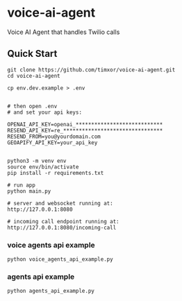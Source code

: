 # voice-ai-agent

Voice AI Agent that handles Twilio calls


## Quick Start

```
git clone https://github.com/timxor/voice-ai-agent.git
cd voice-ai-agent

cp env.dev.example > .env


# then open .env
# and set your api keys:

OPENAI_API_KEY=openai_****************************
RESEND_API_KEY=re_********************************
RESEND_FROM=you@yourdomain.com
GEOAPIFY_API_KEY=your_api_key


python3 -m venv env
source env/bin/activate
pip install -r requirements.txt

# run app
python main.py

# server and websocket running at:
http://127.0.0.1:8080

# incoming call endpoint running at:
http://127.0.0.1:8080/incoming-call

```


### voice agents api example

```
python voice_agents_api_example.py
```

### agents api example

```
python agents_api_example.py
```
